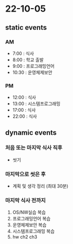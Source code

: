 # 22-10-05

## static events

### AM
- 7:00 : 식사
- 8:00 : 학교 출발
- 9:00 : 프로그래밍언어
- 10:30 : 운영체제보안

### PM
- 12:00 : 식사
- 13:00 : 시스템프로그래밍
- 17:00 : 식사
- 22:00 : 식사

## dynamic events

### 처음 또는 마지막 식사 직후
- 씻기

### 마지막으로 씻은 후
- 계획 및 생각 정리 (최대 30분)

### 마지막 식사 전까지
1. OS/NW실습 복습
2. 프로그래밍언어 복습
3. 운영체제보안 복습
4. 시스템프로그래밍 복습
5. hw ch2 ch3